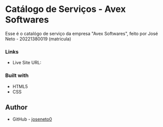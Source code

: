 # Catálogo de Serviços - Avex Softwares

Esse é o catalógo de serviço da empresa "Avex Softwares", feito por José Neto - 20221380019 (matricula)

### Links

- Live Site URL: []()

### Built with

- HTML5
- CSS


## Author

- GitHub - [joseneto0](https://github.com/joseneto0)
